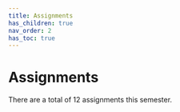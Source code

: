 ```yaml
---
title: Assignments
has_children: true
nav_order: 2
has_toc: true
---
```


# Assignments

There are a total of 12 assignments this semester.
